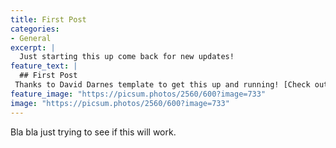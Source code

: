 ```yaml
---
title: First Post
categories:
- General
excerpt: |
  Just starting this up come back for new updates!
feature_text: |
  ## First Post
 Thanks to David Darnes template to get this up and running! [Check out his work](https://github.com/daviddarnes)
feature_image: "https://picsum.photos/2560/600?image=733"
image: "https://picsum.photos/2560/600?image=733"
---
```



Bla bla just trying to see if this will work.
